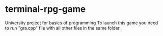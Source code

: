 # terminal-rpg-game
University project for basics of programming
To launch this game you need to run "gra.cpp" file with all other files in the same folder.
